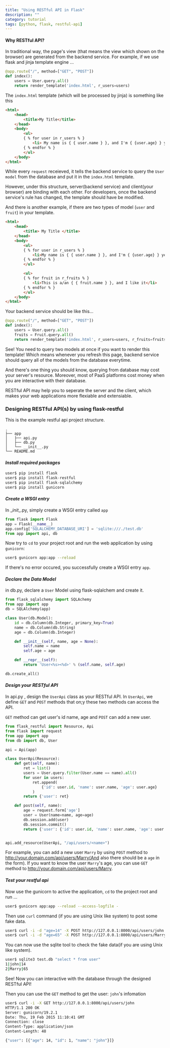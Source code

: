 ```yaml
---
title: "Using RESTful API in Flask"
description: ""
category: tutorial
tags: [python, flask, restful-api]
---
```


#### Why RESTful API? ####
In traditional way, the page's view (that means the view which shown on the browser) are generated from the backend service. For example, if we use flask and jinja template engine ...
    
``` python
@app.route("/", method=["GET", "POST"])
def index():
    users = User.query.all()
    return render_template('index.html', r_users=users)
```

The `index.html` template (which will be processed by jinja) is something like this

``` html
<html>
    <head>
        <title>My Title</title>
    </head>
    <body>
        <ul>
        { % for user in r_users % }
            <li> My name is { { user.name } }, and I'm { {user.age} } years old </li>
        { % endfor % }
        </ul>
    </body>
</html>
```

While every `request` receieved, it tells the backend service to query the `User model` from the database and put it in the `index.html` template.

However, under this structure, server(backend service) and client(your browser) are binding with each other. For developers, once the backend service's rule has changed, the template should have be modified. 

And there is another example, if there are two types of model (`user` and `fruit`) in your template.

``` html
<html>
    <head>
        <title> My Title </title>
    </head>
    <body>
        <ul>
        { % for user in r_users % }
            <li>My name is { { user.name } }, and I'm { {user.age} } years old</li>
        { % endfor % }
        </ul>

        <ul>
        { % for fruit in r_fruits % }
            <li>This is a/an { { fruit.name } }, and I like it</li>
        { % endfor % }
        </ul>
    </body>
</html>
```

Your backend service should be like this...

``` python
@app.route("/", method=["GET", "POST"])
def index():
    users = User.query.all()
    fruits = Fruit.query.all()
    return render_template('index.html', r_users=users, r_fruits=fruits)
```

See! You need to query two models at once if you want to render this template! Which means whenever you refresh this page, backend service should query all of the models from the database everytime. 

And there's one thing you should know, querying from database may cost your server's resource. Moreover, most of PaaS platforms cost money when you are interactive with their database.

RESTful API may help you to seperate the server and the client, which makes your web applications more flexiable and extensiable. 

### Designing RESTful API(s) by using flask-restful ###

This is the example restful api project structure.

    .
    ├── app
    │   ├── api.py
    │   ├── db.py
    │   └── __init__.py
    └── README.md

#### _Install required packages_ ####

``` python
user$ pip install flask
user$ pip install flask-restful
user$ pip install flask-sqlalchemy
user$ pip install gunicorn
```

#### _Create a WSGI entry_ ####

In \__init__.py, simply create a WSGI entry called `app`

``` python
from flask import Flask
app = Flask(__name__)
app.config['SQLALCHEMY_DATABASE_URI'] = 'sqlite:///./test.db'
from app import api, db
```

Now try to `cd` to your project root and run the web application by using `gunicorn`:

``` bash
user$ gunicorn app:app --reload
```

If there's no error occured, you successfully create a WSGI entry `app`.

#### _Declare the Data Model_ ####

in db.py, declare a `User` Model using flask-sqlalchem and create it.
   
``` python
from flask_sqlalchemy import SQLAchemy
from app import app
db = SQLAlchemy(app)

class User(db.Model):
    id = db.Column(db.Integer, primary_key=True)
    name = db.Column(db.String)
    age = db.Column(db.Integer)

    def __init__(self, name, age = None):
        self.name = name
        self.age = age

    def __repr__(self):
        return 'User<%s><%d>' % (self.name, self.age)

db.create_all()
```

#### _Design your RESTful API_ ####

In api.py , design the `UserApi` class as your RESTful API. In `UserApi`, we define `GET` and `POST` methods that on;y these two methods can access the API.

`GET` method can get user's id name, age and `POST` can add a new user.

``` python
from flask_restful import Resource, Api
from flask import request
from app import app
from db import db, User

api = Api(app)

class UserApi(Resource):
    def get(self, name):
        ret = list()
        users = User.query.filter(User.name == name).all()
        for user in users:
            ret.append(
                {'id': user.id, 'name': user.name, 'age': user.age}
            )
        return {'user': ret}

    def post(self, name):
        age = request.form['age']
        user = User(name=name, age=age)
        db.session.add(user)
        db.session.commit()
        return {'user': {'id': user.id, 'name': user.name, 'age': user.age}}


api.add_resource(UserApi, "/api/users/<name>")
```

For example, you can add a new user `Marry` by using `POST` method to http://your.domain.com/api/users/Marry(And also there should be a `age` in the form). If you want to know the user `Marry`'s age, you can use `GET` method to http://your.domain.com/api/users/Marry.

#### _Test your restful api_ ####

Now use the gunicorn to active the application, `cd` to the project root and run ...
``` bash
user$ gunicorn app:app --reload --access-logfile -
```

Then use `curl` command (if you are using Unix like system) to post some fake data.

``` bash
user$ curl -i -d "age=14" -X POST http://127.0.0.1:8000/api/users/john
user$ curl -i -d "age=65" -X POST http://127.0.0.1:8000/api/users/Marry
```

You can now use the sqlite tool to check the fake data(if you are using Unix like system).

``` bash
user$ sqlite3 test.db "select * from user"
1|john|14
2|Marry|65
```

See! Now you can interactive with the database through the designed RESTful API!

Then you can use the `GET` method to get the user: `john`'s infomation

``` bash
user$ curl -i -X GET http://127.0.0.1:8000/api/users/john
HTTP/1.1 200 OK
Server: gunicorn/19.2.1
Date: Thu, 19 Feb 2015 11:10:41 GMT
Connection: close
Content-Type: application/json
Content-Length: 48

{"user": [{"age": 14, "id": 1, "name": "john"}]}
```
